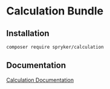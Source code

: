 # Calculation Bundle

## Installation

```
composer require spryker/calculation
```

## Documentation

[Calculation Documentation](https://spryker.github.io/calculation/index.html)
